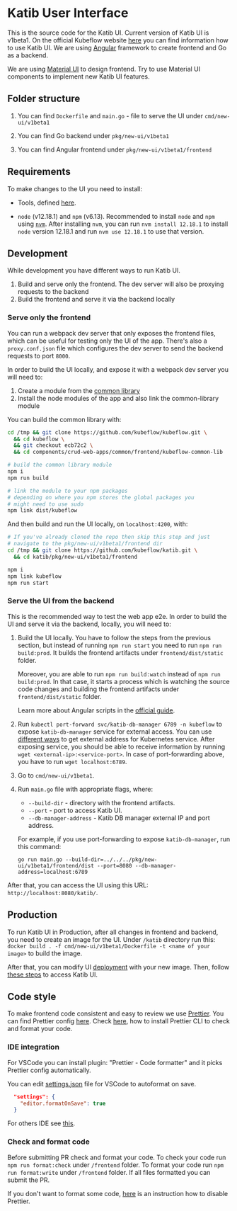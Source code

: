 # Katib User Interface

This is the source code for the Katib UI. Current version of Katib UI is v1beta1. On the official Kubeflow website [here](https://www.kubeflow.org/docs/components/katib/experiment/#running-the-experiment-from-the-katib-ui) you can find information how to use Katib UI.
We are using [Angular](https://angular.io/) framework to create frontend and Go as a backend.

We are using [Material UI](https://material.angular.io/) to design frontend. Try to use Material UI components to implement new Katib UI features.

## Folder structure

1. You can find `Dockerfile` and `main.go` - file to serve the UI under `cmd/new-ui/v1beta1`

1. You can find Go backend under `pkg/new-ui/v1beta1`

1. You can find Angular frontend under `pkg/new-ui/v1beta1/frontend`

## Requirements

To make changes to the UI you need to install:

- Tools, defined [here](https://github.com/kubeflow/katib/blob/master/docs/developer-guide.md#requirements).

- `node` (v12.18.1) and `npm` (v6.13). Recommended to install `node` and `npm` using [`nvm`](https://github.com/nvm-sh/nvm). After installing `nvm`, you can run `nvm install 12.18.1` to install `node` version 12.18.1 and run `nvm use 12.18.1` to use that version.

## Development

While development you have different ways to run Katib UI.

1. Build and serve only the frontend. The dev server will also be proxying requests to the backend
2. Build the frontend and serve it via the backend locally

### Serve only the frontend

You can run a webpack dev server that only exposes the frontend files, which can be useful for testing only the UI of the app. There's also a `proxy.conf.json` file which configures the dev server to send the backend requests to port `8000`.

In order to build the UI locally, and expose it with a webpack dev server you will need to:

1. Create a module from the [common library](https://github.com/kubeflow/kubeflow/tree/master/components/crud-web-apps/common/frontend/kubeflow-common-lib)
2. Install the node modules of the app and also link the common-library module

You can build the common library with:

```bash
cd /tmp && git clone https://github.com/kubeflow/kubeflow.git \
  && cd kubeflow \
  && git checkout ecb72c2 \
  && cd components/crud-web-apps/common/frontend/kubeflow-common-lib

# build the common library module
npm i
npm run build

# link the module to your npm packages
# depending on where you npm stores the global packages you
# might need to use sudo
npm link dist/kubeflow
```

And then build and run the UI locally, on `localhost:4200`, with:

```bash
# If you've already cloned the repo then skip this step and just
# navigate to the pkg/new-ui/v1beta1/frontend dir
cd /tmp && git clone https://github.com/kubeflow/katib.git \
  && cd katib/pkg/new-ui/v1beta1/frontend

npm i
npm link kubeflow
npm run start
```

### Serve the UI from the backend

This is the recommended way to test the web app e2e. In order to build the UI and serve it via the backend, locally, you will need to:

1. Build the UI locally. You have to follow the steps from the previous section, but instead of running `npm run start` you need to run `npm run build:prod`. It builds the frontend artifacts under `frontend/dist/static` folder.

   Moreover, you are able to run `npm run build:watch` instead of `npm run build:prod`. In that case, it starts a process which is watching the source code changes and building the frontend artifacts under `frontend/dist/static` folder.

   Learn more about Angular scripts in the [official guide](https://angular.io/cli/build).

1. Run `kubectl port-forward svc/katib-db-manager 6789 -n kubeflow` to expose `katib-db-manager` service for external access. You can use [different ways](https://kubernetes.io/docs/tasks/access-application-cluster/) to get external address for Kubernetes service. After exposing service, you should be able to receive information by running `wget <external-ip>:<service-port>`. In case of port-forwarding above, you have to run `wget localhost:6789`.

1. Go to `cmd/new-ui/v1beta1`.

1. Run `main.go` file with appropriate flags, where:

   - `--build-dir` - directory with the frontend artifacts.
   - `--port` - port to access Katib UI.
   - `--db-manager-address` - Katib DB manager external IP and port address.

   For example, if you use port-forwarding to expose `katib-db-manager`, run this command:

   ```
   go run main.go --build-dir=../../../pkg/new-ui/v1beta1/frontend/dist --port=8080 --db-manager-address=localhost:6789
   ```

After that, you can access the UI using this URL: `http://localhost:8080/katib/`.

## Production

To run Katib UI in Production, after all changes in frontend and backend, you need to create an image for the UI. Under `/katib` directory run this: `docker build . -f cmd/new-ui/v1beta1/Dockerfile -t <name of your image>` to build the image.

After that, you can modify UI [deployment](https://github.com/kubeflow/katib/blob/master/manifests/v1beta1/components/ui/ui.yaml#L21) with your new image. Then, follow [these steps](https://www.kubeflow.org/docs/components/katib/hyperparameter/#accessing-the-katib-ui) to access Katib UI.

## Code style

To make frontend code consistent and easy to review we use [Prettier](https://prettier.io/). You can find Prettier config [here](https://github.com/kubeflow/katib/tree/master/pkg/new-ui/v1beta1/frontend/.prettierrc.yaml).
Check [here](https://prettier.io/docs/en/install.html), how to install Prettier CLI to check and format your code.

### IDE integration

For VSCode you can install plugin: "Prettier - Code formatter" and it picks Prettier config automatically.

You can edit [settings.json](https://code.visualstudio.com/docs/getstarted/settings#_settings-file-locations) file for VSCode to autoformat on save.

```json
  "settings": {
    "editor.formatOnSave": true
  }
```

For others IDE see [this](https://prettier.io/docs/en/editors.html).

### Check and format code

Before submitting PR check and format your code. To check your code run `npm run format:check` under `/frontend` folder. To format your code run `npm run format:write` under `/frontend` folder.
If all files formatted you can submit the PR.

If you don't want to format some code, [here](https://prettier.io/docs/en/ignore.html) is an instruction how to disable Prettier.
